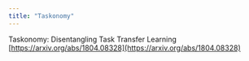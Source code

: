 ```yaml
---
title: "Taskonomy"
---
```


Taskonomy: Disentangling Task Transfer Learning
[https://arxiv.org/abs/1804.08328](https://arxiv.org/abs/1804.08328)